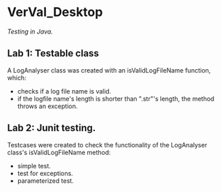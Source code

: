 # VerVal_Desktop
*Testing in Java.*

## Lab 1: Testable class

A LogAnalyser class was created with an isValidLogFileName function, which:
* checks if a log file name is valid.
* if the logfile name's length is shorter than ".str"'s length, the method throws an exception.

## Lab 2: Junit testing.

Testcases were created to check the functionality of the LogAnalyser class's isValidLogFileName method:
* simple test.
* test for exceptions.
* parameterized test.
